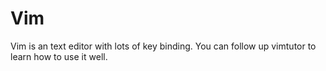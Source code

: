 # Vim
Vim is an text editor with lots of key binding. You can follow up vimtutor to learn how to use it well.